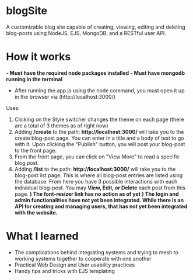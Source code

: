 # blogSite
A customizable blog site capable of creating, viewing, editing and deleting blog-posts using NodeJS, EJS, MongoDB, and a RESTful user API. 

# How it works
**- Must have the required node packages installed**
**- Must have mongodb running in the terminal**
- After running the app.js using the node command, you must open it up in the browser via (http://localhost:3000/) 


Uses:
1) Clicking on the Style switcher changes the theme on each page (there are a total of 3 themes as of right now)
2) Adding **/create** to the path: **http://localhost:3000/** will take you to the create blog-post page. You can enter in a title and a body of text to go with it. Upon clicking the "Publish" button, you will post your blog-post to the front page. 
3) From the front page, you can click on "View More" to read a specific blog post.
4) Adding **/list** to the path: **http://localhost:3000/** will take you to the blog-post list page. This is where all blog-post entries are listed using the database. From here you have 3 possible interactions with each individual blog-post. You may **View, Edit, or Delete** each post from this page. 
**) The font-resizer link has no action as of yet**
**) The login and admin functionalities have not yet been integrated. While there is an API for creating and managing users, that has not yet been integrated with the website.**



# What I learned
- The complications behind integrating systems and trying to mesh to working systems together to cooperate with one another
- Practical Web Design and User usability practices
- Handy tips and tricks with EJS templating

